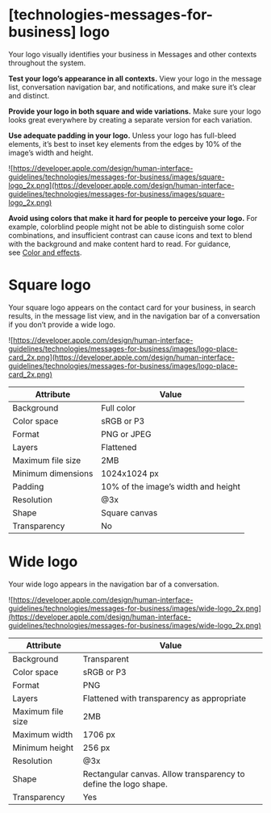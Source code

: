 # **[technologies-messages-for-business] logo**

Your logo visually identifies your business in Messages and other contexts throughout the system.

**Test your logo’s appearance in all contexts.** View your logo in the message list, conversation navigation bar, and notifications, and make sure it’s clear and distinct.

**Provide your logo in both square and wide variations.** Make sure your logo looks great everywhere by creating a separate version for each variation.

**Use adequate padding in your logo.** Unless your logo has full-bleed elements, it’s best to inset key elements from the edges by 10% of the image’s width and height.

![https://developer.apple.com/design/human-interface-guidelines/technologies/messages-for-business/images/square-logo_2x.png](https://developer.apple.com/design/human-interface-guidelines/technologies/messages-for-business/images/square-logo_2x.png)

**Avoid using colors that make it hard for people to perceive your logo.** For example, colorblind people might not be able to distinguish some color combinations, and insufficient contrast can cause icons and text to blend with the background and make content hard to read. For guidance, see [Color and effects](https://developer.apple.com/design/human-interface-guidelines/foundations/accessibility#color-and-effects).

# **Square logo**

Your square logo appears on the contact card for your business, in search results, in the message list view, and in the navigation bar of a conversation if you don’t provide a wide logo.

![https://developer.apple.com/design/human-interface-guidelines/technologies/messages-for-business/images/logo-place-card_2x.png](https://developer.apple.com/design/human-interface-guidelines/technologies/messages-for-business/images/logo-place-card_2x.png)

| Attribute | Value |
| --- | --- |
| Background | Full color |
| Color space | sRGB or P3 |
| Format | PNG or JPEG |
| Layers | Flattened |
| Maximum file size | 2MB |
| Minimum dimensions | 1024x1024 px |
| Padding | 10% of the image’s width and height |
| Resolution | @3x |
| Shape | Square canvas |
| Transparency | No |

# **Wide logo**

Your wide logo appears in the navigation bar of a conversation.

![https://developer.apple.com/design/human-interface-guidelines/technologies/messages-for-business/images/wide-logo_2x.png](https://developer.apple.com/design/human-interface-guidelines/technologies/messages-for-business/images/wide-logo_2x.png)

| Attribute | Value |
| --- | --- |
| Background | Transparent |
| Color space | sRGB or P3 |
| Format | PNG |
| Layers | Flattened with transparency as appropriate |
| Maximum file size | 2MB |
| Maximum width | 1706 px |
| Minimum height | 256 px |
| Resolution | @3x |
| Shape | Rectangular canvas. Allow transparency to define the logo shape. |
| Transparency | Yes |